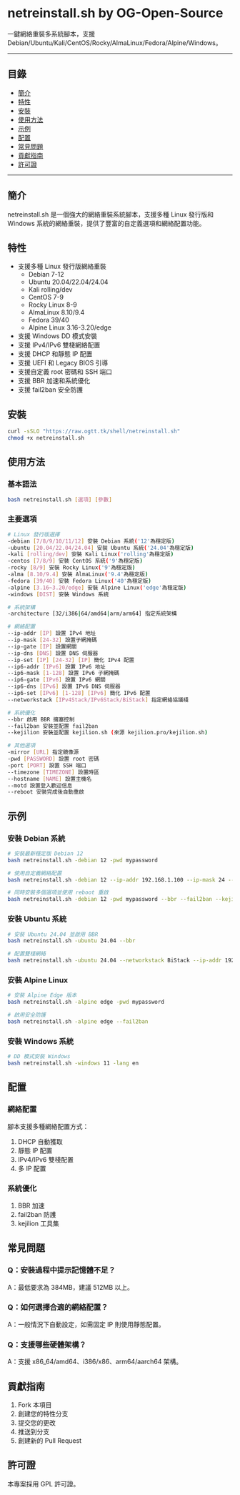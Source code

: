 # netreinstall.sh by OG-Open-Source

一鍵網絡重裝多系統腳本，支援 Debian/Ubuntu/Kali/CentOS/Rocky/AlmaLinux/Fedora/Alpine/Windows。

---

## 目錄
- [簡介](#簡介)
- [特性](#特性)
- [安裝](#安裝)
- [使用方法](#使用方法)
- [示例](#示例)
- [配置](#配置)
- [常見問題](#常見問題)
- [貢獻指南](#貢獻指南)
- [許可證](#許可證)

---

## 簡介

netreinstall.sh 是一個強大的網絡重裝系統腳本，支援多種 Linux 發行版和 Windows 系統的網絡重裝，提供了豐富的自定義選項和網絡配置功能。

## 特性

- 支援多種 Linux 發行版網絡重裝
  - Debian 7-12
  - Ubuntu 20.04/22.04/24.04
  - Kali rolling/dev
  - CentOS 7-9
  - Rocky Linux 8-9
  - AlmaLinux 8.10/9.4
  - Fedora 39/40
  - Alpine Linux 3.16-3.20/edge
- 支援 Windows DD 模式安裝
- 支援 IPv4/IPv6 雙棧網絡配置
- 支援 DHCP 和靜態 IP 配置
- 支援 UEFI 和 Legacy BIOS 引導
- 支援自定義 root 密碼和 SSH 端口
- 支援 BBR 加速和系統優化
- 支援 fail2ban 安全防護

## 安裝

```bash
curl -sSLO "https://raw.ogtt.tk/shell/netreinstall.sh"
chmod +x netreinstall.sh
```

## 使用方法

### 基本語法

```bash
bash netreinstall.sh [選項] [參數]
```

### 主要選項

```bash
# Linux 發行版選擇
-debian [7/8/9/10/11/12] 安裝 Debian 系統('12'為穩定版)
-ubuntu [20.04/22.04/24.04] 安裝 Ubuntu 系統('24.04'為穩定版)
-kali [rolling/dev] 安裝 Kali Linux('rolling'為穩定版)
-centos [7/8/9] 安裝 CentOS 系統('9'為穩定版)
-rocky [8/9] 安裝 Rocky Linux('9'為穩定版)
-alma [8.10/9.4] 安裝 AlmaLinux('9.4'為穩定版)
-fedora [39/40] 安裝 Fedora Linux('40'為穩定版)
-alpine [3.16~3.20/edge] 安裝 Alpine Linux('edge'為穩定版)
-windows [DIST] 安裝 Windows 系統

# 系統架構
-architecture [32/i386|64/amd64|arm/arm64] 指定系統架構

# 網絡配置
--ip-addr [IP] 設置 IPv4 地址
--ip-mask [24-32] 設置子網掩碼
--ip-gate [IP] 設置網關
--ip-dns [DNS] 設置 DNS 伺服器
--ip-set [IP] [24-32] [IP] 簡化 IPv4 配置
--ip6-addr [IPv6] 設置 IPv6 地址
--ip6-mask [1-128] 設置 IPv6 子網掩碼
--ip6-gate [IPv6] 設置 IPv6 網關
--ip6-dns [IPv6] 設置 IPv6 DNS 伺服器
--ip6-set [IPv6] [1-128] [IPv6] 簡化 IPv6 配置
--networkstack [IPv4Stack/IPv6Stack/BiStack] 指定網絡協議棧

# 系統優化
--bbr 啟用 BBR 擁塞控制
--fail2ban 安裝並配置 fail2ban
--kejilion 安裝並配置 kejilion.sh (來源 kejilion.pro/kejilion.sh)

# 其他選項
-mirror [URL] 指定鏡像源
-pwd [PASSWORD] 設置 root 密碼
-port [PORT] 設置 SSH 端口
--timezone [TIMEZONE] 設置時區
--hostname [NAME] 設置主機名
--motd 設置登入歡迎信息
--reboot 安裝完成後自動重啟
```

## 示例

### 安裝 Debian 系統

```bash
# 安裝最新穩定版 Debian 12
bash netreinstall.sh -debian 12 -pwd mypassword

# 使用自定義網絡配置
bash netreinstall.sh -debian 12 --ip-addr 192.168.1.100 --ip-mask 24 --ip-gate 192.168.1.1 --ip-dns "1.1.1.1 8.8.8.8"

# 同時安裝多個選項並使用 reboot 重啟
bash netreinstall.sh -debian 12 -pwd mypassword --bbr --fail2ban --kejilion --ip-set 192.168.1.101 24 192.168.1.1 --ip6-set 2001:db8::101 64 2001:db8::1 --reboot
```

### 安裝 Ubuntu 系統

```bash
# 安裝 Ubuntu 24.04 並啟用 BBR
bash netreinstall.sh -ubuntu 24.04 --bbr

# 配置雙棧網絡
bash netreinstall.sh -ubuntu 24.04 --networkstack BiStack --ip-addr 192.168.1.100 --ip6-addr 2001:db8::100
```

### 安裝 Alpine Linux

```bash
# 安裝 Alpine Edge 版本
bash netreinstall.sh -alpine edge -pwd mypassword

# 啟用安全防護
bash netreinstall.sh -alpine edge --fail2ban
```

### 安裝 Windows 系統

```bash
# DD 模式安裝 Windows
bash netreinstall.sh -windows 11 -lang en
```

## 配置

### 網絡配置

腳本支援多種網絡配置方式：

1. DHCP 自動獲取
2. 靜態 IP 配置
3. IPv4/IPv6 雙棧配置
4. 多 IP 配置

### 系統優化

1. BBR 加速
2. fail2ban 防護
3. kejilion 工具集

## 常見問題

### Q：安裝過程中提示記憶體不足？
A：最低要求為 384MB，建議 512MB 以上。

### Q：如何選擇合適的網絡配置？
A：一般情況下自動設定，如需固定 IP 則使用靜態配置。

### Q：支援哪些硬體架構？
A：支援 x86_64/amd64、i386/x86、arm64/aarch64 架構。

## 貢獻指南

1. Fork 本項目
2. 創建您的特性分支
3. 提交您的更改
4. 推送到分支
5. 創建新的 Pull Request

## 許可證

本專案採用 GPL 許可證。